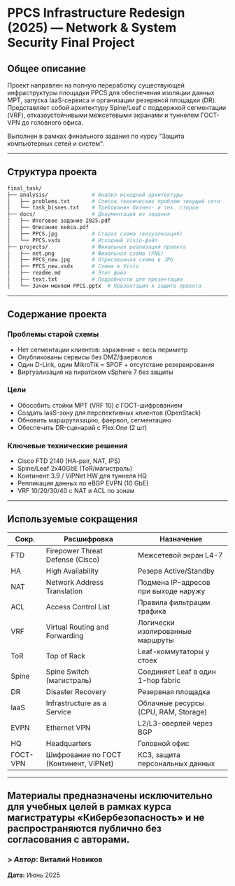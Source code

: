 # PPCS Infrastructure Redesign (2025) — Network & System Security Final Project

## Общее описание

Проект направлен на полную переработку существующей инфраструктуры площадки PPCS для
обеспечения изоляции данных МРТ, запуска IaaS-сервиса и организации резервной площадки (DR).
Представляет собой архитектуру Spine/Leaf с поддержкой сегментации (VRF), отказоустойчивыми
межсетевыми экранами и туннелем ГОСТ-VPN до головного офиса.

Выполнен в рамках финального задания по курсу "Защита компьютерных сетей и систем".

---

## Структура проекта

```bash
final_task/
├── analysis/              # Анализ исходной архитектуры
│   ├── problems.txt       # Список технических проблем текущей сети
│   └── task_bisnes.txt    # Требования бизнес- и тех. сторон
├── docs/                  # Документация из задания
│   ├── Итоговое задание 2025.pdf
│   ├── Описание кейса.pdf
│   ├── PPCS.jpg           # Старая схема (визуализация)
│   └── PPCS.vsdx          # Исходный Visio-файл
├── projects/              # Финальная реализация проекта
│   ├── net.png            # Финальная схема (PNG)
│   ├── PPCS_new.jpg       # Отрисованная схема в JPG
│   ├── PPCS_new.vsdx      # Схема в Visio
│   ├── readme.md          # Этот файл
│   ├── text.txt           # Подробности для презентации
│   └── Зачем меняем PPCS.pptx  # Презентация к защите проекта
```

---

## Содержание проекта

### Проблемы старой схемы

* Нет сегментации клиентов: заражение = весь периметр
* Опубликованы сервисы без DMZ/фаерволов
* Один D-Link, один MikroTik = SPOF + отсутствие резервирования
* Виртуализация на пиратском vSphere 7 без защиты

### Цели

* Обособить стойки МРТ (VRF 10) с ГОСТ-шифрованием
* Создать IaaS-зону для перспективных клиентов (OpenStack)
* Обновить маршрутизацию, фаервол, сегментацию
* Обеспечить DR-сценарий с Flex.One (2 шт)

### Ключевые технические решения

* Cisco FTD 2140 (HA-pair, NAT, IPS)
* Spine/Leaf 2x40GbE (ToR/магистраль)
* Континент 3.9 / ViPNet HW для туннеля HQ
* Репликация данных по eBGP EVPN (10 GbE)
* VRF 10/20/30/40 с NAT и ACL по зонам

---

## Используемые сокращения

| Сокр.    | Расшифровка                            | Назначение                           |
| -------- | -------------------------------------- | ------------------------------------ |
| FTD      | Firepower Threat Defense (Cisco)       | Межсетевой экран L4-7                |
| HA       | High Availability                      | Резерв Active/Standby                |
| NAT      | Network Address Translation            | Подмена IP-адресов при выходе наружу |
| ACL      | Access Control List                    | Правила фильтрации трафика           |
| VRF      | Virtual Routing and Forwarding         | Логически изолированные маршруты     |
| ToR      | Top of Rack                            | Leaf-коммутаторы у стоек             |
| Spine    | Spine Switch (магистраль)              | Соединяет Leaf в один 1-hop fabric   |
| DR       | Disaster Recovery                      | Резервная площадка                   |
| IaaS     | Infrastructure as a Service            | Облачные ресурсы (CPU, RAM, Storage) |
| EVPN     | Ethernet VPN                           | L2/L3-оверлей через BGP              |
| HQ       | Headquarters                           | Головной офис                        |
| ГОСТ-VPN | Шифрование по ГОСТ (Континент, ViPNet) | КС3, защита персональных данных      |

---

## Материалы предназначены **исключительно для учебных целей** в рамках курса магистратуры «Кибербезопасность» и не распространяются публично без согласования с авторами.
### > *Автор*: Виталий Новиков
**Дата:** Июнь 2025
